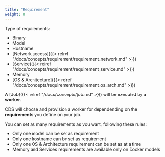 ```yaml
---
title: "Requirement"
weight: 8
---
```


Type of requirements:

- Binary
- Model
- Hostname
- [Network access]({{< relref "/docs/concepts/requirement/requirement_network.md" >}})
- [Service]({{< relref "/docs/concepts/requirement/requirement_service.md" >}})
- Memory
- [OS & Architecture]({{< relref "/docs/concepts/requirement/requirement_os_arch.md" >}})

A [Job]({{< relref "/docs/concepts/job.md" >}}) will be executed by a **worker**.

CDS will choose and provision a worker for dependending on the **requirements** you define on your job.

You can set as many requirements as you want, following these rules:

- Only one model can be set as requirement
- Only one hostname can be set as requirement
- Only one OS & Architecture requirement can be set as at a time
- Memory and Services requirements are available only on Docker models
